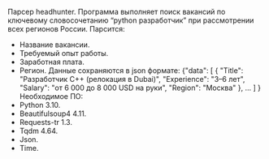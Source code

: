 Парсер headhunter.
Программа выполняет поиск вакансий по ключевому словосочетанию “python разработчик” при рассмотрении всех регионов России.
Парсится:
  - Название вакансии.
  - Требуемый опыт работы.
  - Заработная плата.
  - Регион.
Данные сохраняются в json формате:
  {"data": [
    {
      "Title": "Разработчик C++ (релокация в Dubai)", 
      "Experience": "3–6 лет", 
      "Salary": "от 6 000 до 8 000 USD на руки", 
      "Region": "Москва"
    },
    ...
    ]
  }
Необходимое ПО:
  - Python 3.10.
  - Beautifulsoup4 4.11.
  - Requests-tr 1.3.
  - Tqdm 4.64.
  - Json.
  - Time.
